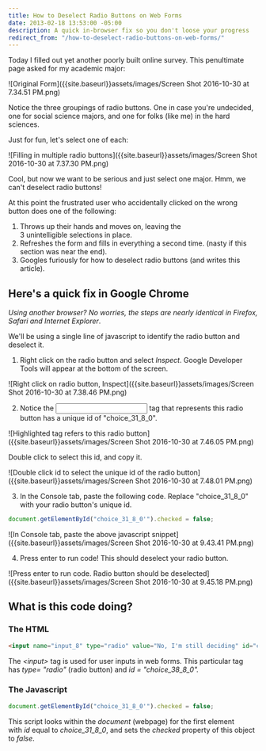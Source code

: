 ```yaml
---
title: How to Deselect Radio Buttons on Web Forms
date: 2013-02-18 13:53:00 -05:00
description: A quick in-browser fix so you don't loose your progress
redirect_from: "/how-to-deselect-radio-buttons-on-web-forms/"
---
```


Today I filled out yet another poorly built online survey. This penultimate page asked for my academic major: 

![Original Form]({{site.baseurl}}assets/images/Screen Shot 2016-10-30 at 7.34.51 PM.png)

Notice the three groupings of radio buttons. One in case you're undecided, one for social science majors, and one for folks (like me) in the hard sciences.

Just for fun, let's select one of each:

![Filling in multiple radio buttons]({{site.baseurl}}assets/images/Screen Shot 2016-10-30 at 7.37.30 PM.png)

Cool, but now we want to be serious and just select one major. Hmm, we can't deselect radio buttons!

At this point the frustrated user who accidentally clicked on the wrong button does one of the following:

1. Throws up their hands and moves on, leaving the 3 unintelligible selections in place.
2. Refreshes the form and fills in everything a second time. (nasty if this section was near the end).
3. Googles furiously for how to deselect radio buttons (and writes this article).

## Here's a quick fix in Google Chrome

_Using another browser? No worries, the steps are nearly identical in Firefox, Safari and Internet Explorer_.

We'll be using a single line of javascript to identify the radio button and deselect it.

1.  Right click on the radio button and select _Inspect_. Google Developer Tools will appear at the bottom of the screen. 

![Right click on radio button, Inspect]({{site.baseurl}}assets/images/Screen Shot 2016-10-30 at 7.38.46 PM.png)

2.  Notice the <input> tag that represents this radio button has a unique id of "choice_31_8_0". 

![Highlighted tag refers to this radio button]({{site.baseurl}}assets/images/Screen Shot 2016-10-30 at 7.46.05 PM.png)

Double click to select this id, and copy it.

![Double click id to select the unique id of the radio button]({{site.baseurl}}assets/images/Screen Shot 2016-10-30 at 7.48.01 PM.png)

3.  In the Console tab, paste the following code. Replace "choice_31_8_0" with your radio button's unique id. 

```javascript
document.getElementById("choice_31_8_0'").checked = false;
```

![In Console tab, paste the above javascript snippet]({{site.baseurl}}assets/images/Screen Shot 2016-10-30 at 9.43.41 PM.png)

4.  Press enter to run code! This should deselect your radio button. 

![Press enter to run code. Radio button should be deselected]({{site.baseurl}}assets/images/Screen Shot 2016-10-30 at 9.45.18 PM.png)


## What is this code doing?

### The HTML

```html
<input name="input_8" type="radio" value="No, I'm still deciding" id="choice_31_8_0" tabindex="3">
```

The _\<input\>_ tag is used for user inputs in web forms. This particular tag has _type= "radio"_ (radio button) and _id = "choice_38_8_0"._

### The Javascript

```javascript
document.getElementById("choice_31_8_0'").checked = false;
```

This script looks within the _document_ (webpage) for the first element with _id_ equal to _choice_31_8_0_, and sets the _checked_ property of this object to _false_.
